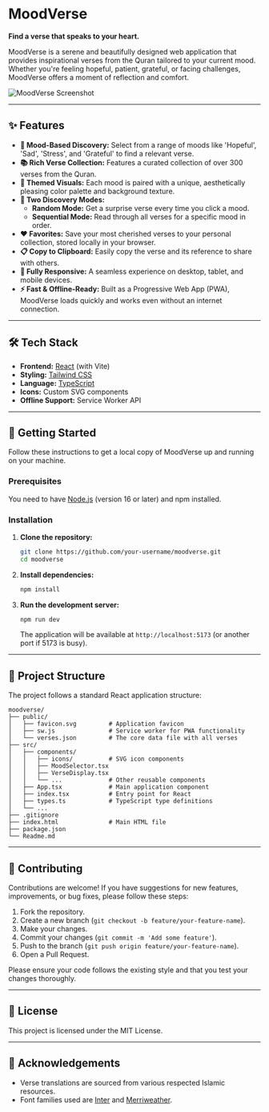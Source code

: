 # MoodVerse

**Find a verse that speaks to your heart.**

MoodVerse is a serene and beautifully designed web application that provides inspirational verses from the Quran tailored to your current mood. Whether you're feeling hopeful, patient, grateful, or facing challenges, MoodVerse offers a moment of reflection and comfort.

![MoodVerse Screenshot](https://moodverse.app/screenshot.png) <!-- Placeholder for a screenshot -->

---

## ✨ Features

- **📖 Mood-Based Discovery:** Select from a range of moods like 'Hopeful', 'Sad', 'Stress', and 'Grateful' to find a relevant verse.
- **📚 Rich Verse Collection:** Features a curated collection of over 300 verses from the Quran.
- **🎨 Themed Visuals:** Each mood is paired with a unique, aesthetically pleasing color palette and background texture.
- **🔀 Two Discovery Modes:**
  - **Random Mode:** Get a surprise verse every time you click a mood.
  - **Sequential Mode:** Read through all verses for a specific mood in order.
- **❤️ Favorites:** Save your most cherished verses to your personal collection, stored locally in your browser.
- **📋 Copy to Clipboard:** Easily copy the verse and its reference to share with others.
- **📱 Fully Responsive:** A seamless experience on desktop, tablet, and mobile devices.
- **⚡ Fast & Offline-Ready:** Built as a Progressive Web App (PWA), MoodVerse loads quickly and works even without an internet connection.

---

## 🛠️ Tech Stack

- **Frontend:** [React](https://reactjs.org/) (with Vite)
- **Styling:** [Tailwind CSS](https://tailwindcss.com/)
- **Language:** [TypeScript](https://www.typescriptlang.org/)
- **Icons:** Custom SVG components
- **Offline Support:** Service Worker API

---

## 🚀 Getting Started

Follow these instructions to get a local copy of MoodVerse up and running on your machine.

### Prerequisites

You need to have [Node.js](https://nodejs.org/) (version 16 or later) and npm installed.

### Installation

1.  **Clone the repository:**
    ```sh
    git clone https://github.com/your-username/moodverse.git
    cd moodverse
    ```

2.  **Install dependencies:**
    ```sh
    npm install
    ```

3.  **Run the development server:**
    ```sh
    npm run dev
    ```
    The application will be available at `http://localhost:5173` (or another port if 5173 is busy).

---

## 📁 Project Structure

The project follows a standard React application structure:

```
moodverse/
├── public/
│   ├── favicon.svg         # Application favicon
│   ├── sw.js               # Service worker for PWA functionality
│   └── verses.json         # The core data file with all verses
├── src/
│   ├── components/
│   │   ├── icons/          # SVG icon components
│   │   ├── MoodSelector.tsx
│   │   ├── VerseDisplay.tsx
│   │   └── ...             # Other reusable components
│   ├── App.tsx             # Main application component
│   ├── index.tsx           # Entry point for React
│   ├── types.ts            # TypeScript type definitions
│   └── ...
├── .gitignore
├── index.html              # Main HTML file
├── package.json
└── Readme.md
```

---

## 🤝 Contributing

Contributions are welcome! If you have suggestions for new features, improvements, or bug fixes, please follow these steps:

1.  Fork the repository.
2.  Create a new branch (`git checkout -b feature/your-feature-name`).
3.  Make your changes.
4.  Commit your changes (`git commit -m 'Add some feature'`).
5.  Push to the branch (`git push origin feature/your-feature-name`).
6.  Open a Pull Request.

Please ensure your code follows the existing style and that you test your changes thoroughly.

---

## 📜 License

This project is licensed under the MIT License.

---

## 🙏 Acknowledgements

- Verse translations are sourced from various respected Islamic resources.
- Font families used are [Inter](https://fonts.google.com/specimen/Inter) and [Merriweather](https://fonts.google.com/specimen/Merriweather).
